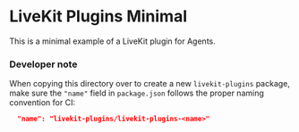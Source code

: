 # LiveKit Plugins Minimal

This is a minimal example of a LiveKit plugin for Agents.

### Developer note

When copying this directory over to create a new `livekit-plugins` package, make sure the `"name"` field in `package.json` follows the proper naming convention for CI:

```json
  "name": "livekit-plugins/livekit-plugins-<name>"
```
